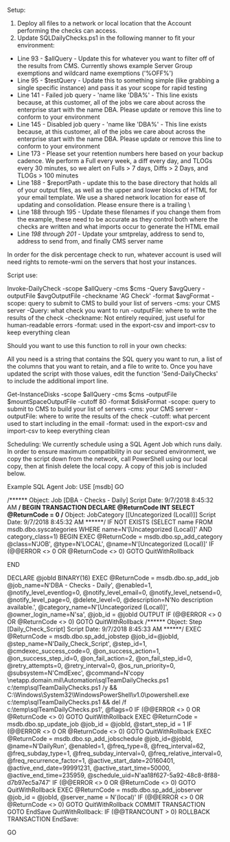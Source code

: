 Setup:
1. Deploy all files to a network or local location that the Account performing the checks can access.
2. Update SQLDailyChecks.ps1 in the following manner to fit your environment:
- Line 93 - $allQuery - Update this for whatever you want to filter off of the results from CMS. Currently shows example Server Group exemptions and wildcard name exemptions ('%OFF%')
- Line 95 - $testQuery - Update this to something simple (like grabbing a single specific instance) and pass it as your scope for rapid testing
- Line 141 - Failed job query - 'name like 'DBA%' - This line exists because, at this customer, all of the jobs we care about across the enterprise start with the name DBA. Please update or remove this line to conform to your environment
- Line 145 - Disabled job query - 'name like 'DBA%' - This line exists because, at this customer, all of the jobs we care about across the enterprise start with the name DBA. Please update or remove this line to conform to your environment
- Line 173 - Please set your retention numbers here based on your backup cadence. We perform a Full every week, a diff every day, and TLOGs every 30 minutes, so we alert on Fulls > 7 days, Diffs > 2 Days, and TLOGs > 100 minutes
- Line 188 - $reportPath - update this to the base directory that holds all of your output files, as well as the upper and lower blocks of HTML for your email template. We use a shared network location for ease of updating and consolidation.  Please ensure there is a trailing \
- Line 188 through 195 - Update these filenames if you change them from the example, these need to be accurate as they control both where the checks are written and what imports occur to generate the HTML email
- Line *198 through 201* - Update your smtprelay, address to send to, address to send from, and finally CMS server name

In order for the disk percentage check to run, whatever account is used will need rights to remote-wmi on the servers that host your instances.


Script use:

Invoke-DailyCheck -scope $allQuery -cms $cms -Query $avgQuery -outputFile $avgOutputFile -checkname 'AG Check' -format $avgFormat 
-scope: query to submit to CMS to build your list of servers
-cms: your CMS server
-Query: what check you want to run
-outputFile: where to write the results of the check
-checkname: Not entirely required, just useful for human-readable errors 
-format: used in the export-csv and import-csv to keep everything clean

Should you want to use this function to roll in your own checks:

All you need is a string that contains the SQL query you want to run, a list of the columns that you want to retain, and a file to write to. Once you have updated the script with those values, edit the function 'Send-DailyChecks' to include the additional import line.

Get-InstanceDisks -scope $allQuery -cms $cms -outputFile $mountSpaceOutputFile -cutoff 80 -format $diskFormat 
-scope: query to submit to CMS to build your list of servers
-cms: your CMS server
-outputFile: where to write the results of the check
-cutoff: what percent used to start including in the email
-format: used in the export-csv and import-csv to keep everything clean

Scheduling:
We currently schedule using a SQL Agent Job which runs daily. In order to ensure maximum compatibility in our secured environment, we copy the script down from the network, call PowerShell using our local copy, then at finish delete the local copy. A copy of this job is included below.

Example SQL Agent Job:
USE [msdb]
GO

/****** Object:  Job [DBA - Checks - Daily]    Script Date: 9/7/2018 8:45:32 AM ******/
BEGIN TRANSACTION
DECLARE @ReturnCode INT
SELECT @ReturnCode = 0
/****** Object:  JobCategory [[Uncategorized (Local)]]    Script Date: 9/7/2018 8:45:32 AM ******/
IF NOT EXISTS (SELECT name FROM msdb.dbo.syscategories WHERE name=N'[Uncategorized (Local)]' AND category_class=1)
BEGIN
EXEC @ReturnCode = msdb.dbo.sp_add_category @class=N'JOB', @type=N'LOCAL', @name=N'[Uncategorized (Local)]'
IF (@@ERROR <> 0 OR @ReturnCode <> 0) GOTO QuitWithRollback

END

DECLARE @jobId BINARY(16)
EXEC @ReturnCode =  msdb.dbo.sp_add_job @job_name=N'DBA - Checks - Daily', 
		@enabled=1, 
		@notify_level_eventlog=0, 
		@notify_level_email=0, 
		@notify_level_netsend=0, 
		@notify_level_page=0, 
		@delete_level=0, 
		@description=N'No description available.', 
		@category_name=N'[Uncategorized (Local)]', 
		@owner_login_name=N'sa', @job_id = @jobId OUTPUT
IF (@@ERROR <> 0 OR @ReturnCode <> 0) GOTO QuitWithRollback
/****** Object:  Step [Daily_Check_Script]    Script Date: 9/7/2018 8:45:33 AM ******/
EXEC @ReturnCode = msdb.dbo.sp_add_jobstep @job_id=@jobId, @step_name=N'Daily_Check_Script', 
		@step_id=1, 
		@cmdexec_success_code=0, 
		@on_success_action=1, 
		@on_success_step_id=0, 
		@on_fail_action=2, 
		@on_fail_step_id=0, 
		@retry_attempts=0, 
		@retry_interval=0, 
		@os_run_priority=0, @subsystem=N'CmdExec', 
		@command=N'copy \\netapp.domain.mil\Automation\sqlTeamDailyChecks.ps1 c:\temp\sqlTeamDailyChecks.ps1 /y && C:\Windows\System32\WindowsPowerShell\v1.0\powershell.exe c:\temp\sqlTeamDailyChecks.ps1 && del /f c:\temp\sqlTeamDailyChecks.ps1', 
		@flags=0
IF (@@ERROR <> 0 OR @ReturnCode <> 0) GOTO QuitWithRollback
EXEC @ReturnCode = msdb.dbo.sp_update_job @job_id = @jobId, @start_step_id = 1
IF (@@ERROR <> 0 OR @ReturnCode <> 0) GOTO QuitWithRollback
EXEC @ReturnCode = msdb.dbo.sp_add_jobschedule @job_id=@jobId, @name=N'DailyRun', 
		@enabled=1, 
		@freq_type=8, 
		@freq_interval=62, 
		@freq_subday_type=1, 
		@freq_subday_interval=0, 
		@freq_relative_interval=0, 
		@freq_recurrence_factor=1, 
		@active_start_date=20160401, 
		@active_end_date=99991231, 
		@active_start_time=50000, 
		@active_end_time=235959, 
		@schedule_uid=N'aa18f627-5a92-48c8-8f88-d7b97ec5a747'
IF (@@ERROR <> 0 OR @ReturnCode <> 0) GOTO QuitWithRollback
EXEC @ReturnCode = msdb.dbo.sp_add_jobserver @job_id = @jobId, @server_name = N'(local)'
IF (@@ERROR <> 0 OR @ReturnCode <> 0) GOTO QuitWithRollback
COMMIT TRANSACTION
GOTO EndSave
QuitWithRollback:
    IF (@@TRANCOUNT > 0) ROLLBACK TRANSACTION
EndSave:

GO


